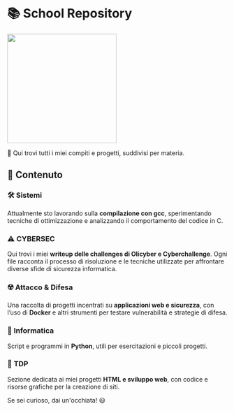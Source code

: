 # 📚 School Repository  
<a href="https://forthebadge.com">
    <img src="https://forthebadge.com/images/badges/code-it-test-it-break-it.svg" width="250">
</a>

🚀 Qui trovi tutti i miei compiti e progetti, suddivisi per materia.  

## 🔹 Contenuto  

### 🛠️ **Sistemi**  

Attualmente sto lavorando sulla **compilazione con gcc**, sperimentando tecniche di ottimizzazione e analizzando il comportamento del codice in C.  

### ⚠️ **CYBERSEC**  

Qui trovi i miei **writeup delle challenges di Olicyber e Cyberchallenge**. Ogni file racconta il processo di risoluzione e le tecniche utilizzate per affrontare diverse sfide di sicurezza informatica.  

### ☢️ **Attacco & Difesa**  

Una raccolta di progetti incentrati su **applicazioni web e sicurezza**, con l’uso di **Docker** e altri strumenti per testare vulnerabilità e strategie di difesa.  

### 💾 **Informatica**  

Script e programmi in **Python**, utili per esercitazioni e piccoli progetti.  

### 📡 **TDP**  

Sezione dedicata ai miei progetti **HTML e sviluppo web**, con codice e risorse grafiche per la creazione di siti.  

Se sei curioso, dai un'occhiata! 😃  
